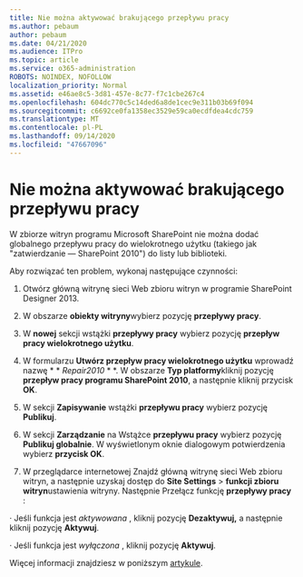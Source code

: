 ```yaml
---
title: Nie można aktywować brakującego przepływu pracy
ms.author: pebaum
author: pebaum
ms.date: 04/21/2020
ms.audience: ITPro
ms.topic: article
ms.service: o365-administration
ROBOTS: NOINDEX, NOFOLLOW
localization_priority: Normal
ms.assetid: e46ae8c5-3d81-457e-8c77-f7c1cbe267c4
ms.openlocfilehash: 604dc770c5c14ded6a8de1cec9e311b03b69f094
ms.sourcegitcommit: c6692ce0fa1358ec3529e59ca0ecdfdea4cdc759
ms.translationtype: MT
ms.contentlocale: pl-PL
ms.lasthandoff: 09/14/2020
ms.locfileid: "47667096"
---
```

# <a name="missing-workflow-failed-to-activate"></a>Nie można aktywować brakującego przepływu pracy

W zbiorze witryn programu Microsoft SharePoint nie można dodać globalnego przepływu pracy do wielokrotnego użytku (takiego jak "zatwierdzanie — SharePoint 2010") do listy lub biblioteki.
  
Aby rozwiązać ten problem, wykonaj następujące czynności: 
  
1. Otwórz główną witrynę sieci Web zbioru witryn w programie SharePoint Designer 2013.
  
2. W obszarze **obiekty witryny**wybierz pozycję **przepływy pracy**. 
  
3. W **nowej** sekcji wstążki **przepływy pracy** wybierz pozycję **przepływ pracy wielokrotnego użytku**. 
  
4. W formularzu **Utwórz przepływ pracy wielokrotnego użytku** wprowadź nazwę * * *Repair2010* * *. W obszarze **Typ platformy**kliknij pozycję **przepływ pracy programu SharePoint 2010**, a następnie kliknij przycisk **OK**. 
  
1. W sekcji **Zapisywanie** wstążki **przepływu pracy** wybierz pozycję **Publikuj**. 
  
2. W sekcji **Zarządzanie** na Wstążce **przepływu pracy** wybierz pozycję **Publikuj globalnie**. W wyświetlonym oknie dialogowym potwierdzenia wybierz **przycisk OK**. 
  
3. W przeglądarce internetowej Znajdź główną witrynę sieci Web zbioru witryn, a następnie uzyskaj dostęp do **Site Settings** \> **funkcji zbioru witryn**ustawienia witryny. Następnie Przełącz funkcję **przepływy pracy** : 
  
· Jeśli funkcja jest  *aktywowana*  , kliknij pozycję **Dezaktywuj,** a następnie kliknij pozycję **Aktywuj**. 
  
· Jeśli funkcja jest  *wyłączona*  , kliknij pozycję **Aktywuj**. 
  
Więcej informacji znajdziesz w poniższym [artykule](https://go.microsoft.com/fwlink/?linkid=2047770&amp;clcid=0x409).
  

